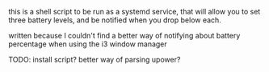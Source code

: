 this is a shell script to be run as a systemd service, that will allow you to set three battery levels, and be notified when you drop below each.

written because I couldn't find a better way of notifying about battery percentage when using the i3 window manager

TODO: install script? better way of parsing upower?
